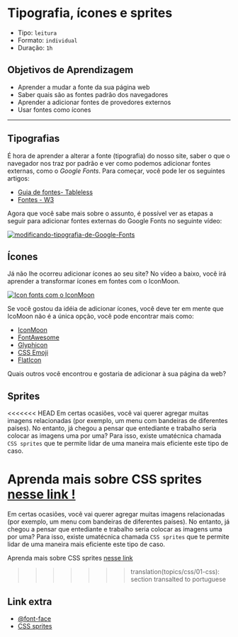 # Tipografia, ícones e sprites

- Tipo: `leitura`
- Formato: `individual`
- Duração: `1h`

## Objetivos de Aprendizagem

- Aprender a mudar a fonte da sua página web
- Saber quais são as fontes padrão dos navegadores
- Aprender a adicionar fontes de provedores externos
- Usar fontes como ícones

***

## Tipografias

É hora de aprender a alterar a fonte \(tipografia\) do nosso site, saber o que o
navegador nos traz por padrão e ver como podemos adicionar fontes externas, como
o _Google Fonts_. Para começar, você pode ler os seguintes artigos:

- [Guia de fontes-
  Tableless](https://tableless.com.br/um-guia-completo-de-tipografia-para-a-web/)
- [Fontes - W3](https://www.w3.org/Style/Examples/007/fonts.pt_BR.html)

Agora que você sabe mais sobre o assunto, é possível ver as etapas a seguir para
adicionar fontes externas do Google Fonts no seguinte vídeo:

[![modificando-tipografia-de-Google-Fonts](https://img.youtube.com/vi/G78zXwl2Gu8/hqdefault.jpg)](https://www.youtube.com/watch?v=G78zXwl2Gu8)

## Ícones

Já não lhe ocorreu adicionar ícones ao seu site? No vídeo a baixo, você irá
aprender a transformar ícones em fontes com o IconMoon.

[![Icon fonts com o
IconMoon](https://img.youtube.com/vi/3JpPGX9dp7s/hqdefault.jpg)](https://www.youtube.com/watch?v=3JpPGX9dp7s)

Se você gostou da idéia de adicionar ícones, você deve ter em mente que IcoMoon
não é a única opção, você pode encontrar mais como:

- [IconMoon](https://icomoon.io/)
- [FontAwesome](http://fontawesome.io/)
- [Glyphicon](http://glyphicons.com/)
- [CSS Emoji](https://afeld.github.io/emoji-css/)
- [FlatIcon](https://www.flaticon.com/)

Quais outros você encontrou e gostaria de adicionar à sua página da web?

## Sprites

<<<<<<< HEAD
Em certas ocasiões, você vai querer agregar muitas imagens relacionadas (por
exemplo, um menu com bandeiras de diferentes países). No entanto, já chegou a
pensar que entediante e trabalho seria colocar as imagens uma por uma? Para
isso, existe umatécnica chamada `CSS sprites` que te permite lidar de uma
maneira mais eficiente este tipo de caso.

Aprenda mais sobre CSS sprites [nesse
link !](https://www.w3schools.com/css/css_image_sprites.asp)
=======
Em certas ocasiões, você vai querer agregar muitas imagens relacionadas (por exemplo, um menu com bandeiras de diferentes países). No entanto, já chegou a pensar que entediante e trabalho seria colocar as imagens uma por uma? Para isso, existe umatécnica chamada `CSS sprites` que te permite lidar de uma maneira mais eficiente este tipo de caso. 

Aprenda mais sobre CSS sprites [nesse link](https://www.w3schools.com/css/css_image_sprites.asp)
>>>>>>> translation(topics/css/01-css): section transalted to portuguese

## Link extra

- [@font-face](https://tableless.com.br/font-face-fonts-externas-na-web/)
- [CSS sprites](https://css-tricks.com/css-sprites/)